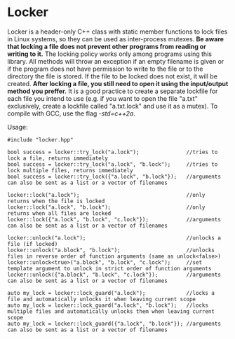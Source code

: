 # Locker

Locker is a header-only C++ class with static member functions to lock files in Linux systems, so they can be used as inter-process mutexes. **Be aware that locking a file does not prevent other programs from reading or writing to it.** The locking policy works only among programs using this library. All methods will throw an exception if an empty filename is given or if the program does not have permission to write to the file or to the directory the file is stored. If the file to be locked does not exist, it will be created. **After locking a file, you still need to open it using the input/output method you preffer.** It is a good practice to create a separate lockfile for each file you intend to use (e.g. if you want to open the file "a.txt" exclusively, create a lockfile called "a.txt.lock" and use it as a mutex). To compile with GCC, use the flag *-std=c++2a*.

Usage:

    #include "locker.hpp"

    bool success = locker::try_lock("a.lock");               //tries to lock a file, returns immediately
    bool success = locker::try_lock("a.lock", "b.lock");     //tries to lock multiple files, returns immediately
    bool success = locker::try_lock({"a.lock", "b.lock"});   //arguments can also be sent as a list or a vector of filenames

    locker::lock("a.lock");                                  //only returns when the file is locked
    locker::lock("a.lock", "b.lock");                        //only returns when all files are locked
    locker::lock({"a.lock", "b.lock", "c.lock"});            //arguments can also be sent as a list or a vector of filenames

    locker::unlock("a.lock");                                //unlocks a file (if locked)
    locker::unlock("a.block", "b.lock");                     //unlocks files in reverse order of function arguments (same as unlock<false>)
    locker::unlock<true>("a.block", "b.lock", "c.lock");     //set template argument to unlock in strict order of function arguments
    locker::unlock({"a.block", "b.lock", "c.lock"});         //arguments can also be sent as a list or a vector of filenames

    auto my_lock = locker::lock_guard("a.lock");             //locks a file and automatically unlocks it when leaving current scope
    auto my_lock = locker::lock_guard("a.lock", "b.lock");   //locks multiple files and automatically unlocks them when leaving current scope
    auto my_lock = locker::lock_guard({"a.lock", "b.lock"}); //arguments can also be sent as a list or a vector of filenames
